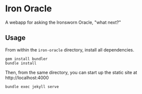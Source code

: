 # Iron Oracle

A webapp for asking the Ironsworn Oracle, "what next?"

## Usage

From within the `iron-oracle` directory, install all dependencies.

```
gem install bundler
bundle install
```

Then, from the same directory, you can start up the static site at http://localhost:4000

```
bundle exec jekyll serve
```
